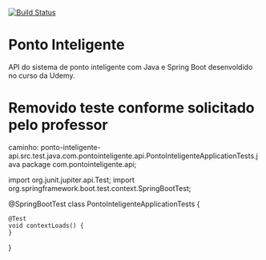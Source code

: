 [![Build Status](https://travis-ci.org/Evercosta/ponto-inteligente-api.svg?branch=master)](https://travis-ci.org/Evercosta/ponto-inteligente-api)
# Ponto Inteligente
API do sistema de ponto inteligente com Java e Spring Boot desenvoldido no curso da Udemy.
# Removido teste conforme solicitado pelo professor
caminho: ponto-inteligente-api.src.test.java.com.pontointeligente.api.PontoInteligenteApplicationTests.java
package com.pontointeligente.api;

import org.junit.jupiter.api.Test;
import org.springframework.boot.test.context.SpringBootTest;

@SpringBootTest
class PontoInteligenteApplicationTests {

	@Test
	void contextLoads() {
	}

}
